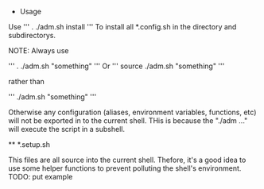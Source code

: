 
* Usage

Use
'''
. ./adm.sh install
'''
To install all *.config.sh in the directory and subdirectorys.

NOTE:
Always use

'''
. ./adm.sh "something"
'''
Or
'''
source ./adm.sh "something"
'''

rather than

'''
./adm.sh "something"
'''

Otherwise any configuration (aliases, environment variables, functions, etc) will not be exported in to the current shell. THis is because the "./adm ..." will execute the script in a subshell.

** *.setup.sh

This files are all source into the current shell. Thefore, it's a good idea to
use some helper functions to prevent polluting the shell's environment.
TODO: put example